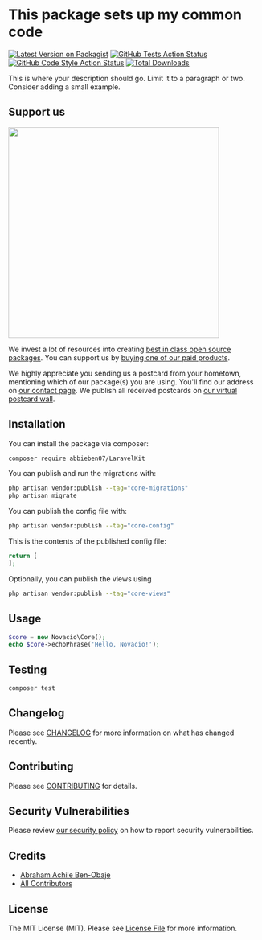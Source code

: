 # This package sets up my common code

[![Latest Version on Packagist](https://img.shields.io/packagist/v/abbieben07/LaravelKit.svg?style=flat-square)](https://packagist.org/packages/abbieben07/LaravelKit)
[![GitHub Tests Action Status](https://img.shields.io/github/workflow/status/abbieben07/LaravelKit/run-tests?label=tests)](https://github.com/abbieben07/LaravelKit/actions?query=workflow%3Arun-tests+branch%3Amain)
[![GitHub Code Style Action Status](https://img.shields.io/github/workflow/status/abbieben07/LaravelKit/Fix%20PHP%20code%20style%20issues?label=code%20style)](https://github.com/abbieben07/LaravelKit/actions?query=workflow%3A"Fix+PHP+code+style+issues"+branch%3Amain)
[![Total Downloads](https://img.shields.io/packagist/dt/abbieben07/LaravelKit.svg?style=flat-square)](https://packagist.org/packages/abbieben07/LaravelKit)

This is where your description should go. Limit it to a paragraph or two. Consider adding a small example.

## Support us

[<img src="https://github-ads.s3.eu-central-1.amazonaws.com/core.jpg?t=1" width="419px" />](https://spatie.be/github-ad-click/core)

We invest a lot of resources into creating [best in class open source packages](https://spatie.be/open-source). You can support us by [buying one of our paid products](https://spatie.be/open-source/support-us).

We highly appreciate you sending us a postcard from your hometown, mentioning which of our package(s) you are using. You'll find our address on [our contact page](https://spatie.be/about-us). We publish all received postcards on [our virtual postcard wall](https://spatie.be/open-source/postcards).

## Installation

You can install the package via composer:

```bash
composer require abbieben07/LaravelKit
```

You can publish and run the migrations with:

```bash
php artisan vendor:publish --tag="core-migrations"
php artisan migrate
```

You can publish the config file with:

```bash
php artisan vendor:publish --tag="core-config"
```

This is the contents of the published config file:

```php
return [
];
```

Optionally, you can publish the views using

```bash
php artisan vendor:publish --tag="core-views"
```

## Usage

```php
$core = new Novacio\Core();
echo $core->echoPhrase('Hello, Novacio!');
```

## Testing

```bash
composer test
```

## Changelog

Please see [CHANGELOG](CHANGELOG.md) for more information on what has changed recently.

## Contributing

Please see [CONTRIBUTING](CONTRIBUTING.md) for details.

## Security Vulnerabilities

Please review [our security policy](../../security/policy) on how to report security vulnerabilities.

## Credits

-   [Abraham Achile Ben-Obaje](https://github.com/abbieben07)
-   [All Contributors](../../contributors)

## License

The MIT License (MIT). Please see [License File](LICENSE.md) for more information.

